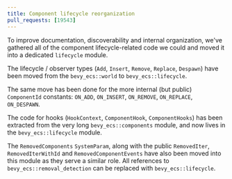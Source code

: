 ```yaml
---
title: Component lifecycle reorganization
pull_requests: [19543]
---
```


To improve documentation, discoverability and internal organization, we've gathered all of the component lifecycle-related code we could and moved it into a dedicated `lifecycle` module.

The lifecycle / observer types (`Add`, `Insert`, `Remove`, `Replace`, `Despawn`) have been moved from the `bevy_ecs::world` to `bevy_ecs::lifecycle`.

The same move has been done for the more internal (but public) `ComponentId` constants: `ON_ADD`, `ON_INSERT`, `ON_REMOVE`, `ON_REPLACE`, `ON_DESPAWN`.

The code for hooks (`HookContext`, `ComponentHook`, `ComponentHooks`) has been extracted from the very long `bevy_ecs::components` module, and now lives in the `bevy_ecs::lifecycle` module.

The `RemovedComponents` `SystemParam`, along with the public `RemovedIter`, `RemovedIterWithId` and `RemovedComponentEvents` have also been moved into this module as they serve a similar role. All references to `bevy_ecs::removal_detection` can be replaced with `bevy_ecs::lifecycle`.

